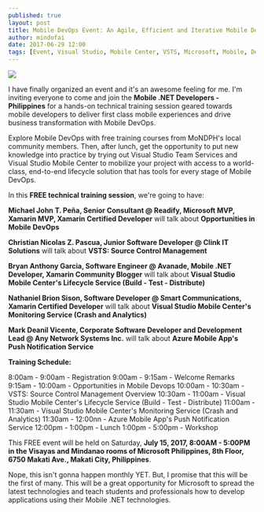 ```yaml
---
published: true
layout: post
title: Mobile DevOps Event: An Agile, Efficient and Iterative Mobile Development Journey
author: mindofai
date: 2017-06-29 12:00
tags: [Event, Visual Studio, Mobile Center, VSTS, Microsoft, Mobile, Devops, Hands-on, Speaker, XAML, Mobile App, UWP, iOS, Android]
---
```


<img src="{{site.baseurl}}/lol.png"/>

I have finally organized an event and it's an awesome feeling for me. I'm inviting everyone to come and join the **Mobile .NET Developers - Philippines** for a hands-on technical training session geared towards mobile developers to deliver first class mobile experiences and drive business transformation with Mobile DevOps.

Explore Mobile DevOps with free training courses from MoNDPH's local community members. Then, after lunch, get the opportunity to put new knowledge into practice by trying out Visual Studio Team Services and Visual Studio Mobile Center to mobilize your project with access to a world-class, end-to-end lifecycle solution that has tools for every stage of Mobile DevOps.

In this **FREE technical training session**, we're going to have:

**Michael John T. Peña, Senior Consultant @ Readify, Microsoft MVP, Xamarin MVP, Xamarin Certified Developer** will talk about **Opportunities in Mobile DevOps**

**Christian Nicolas Z. Pascua, Junior Software Developer @ Clink IT Solutions** will talk about **VSTS: Source Control Management**

**Bryan Anthony Garcia, Software Engineer @ Avanade, Mobile .NET Developer, Xamarin Community Blogger** will talk about **Visual Studio Mobile Center's Lifecycle Service (Build - Test - Distribute)**

**Nathaniel Brion Sison, Software Developer @ Smart Communications, Xamarin Certified Developer** will talk about **Visual Studio Mobile Center's Monitoring Service (Crash and Analytics)**

**Mark Deanil Vicente, Corporate Software Developer and Development Lead @ Any Network Systems Inc.** will talk about **Azure Mobile App's Push Notification Service**


**Training Schedule:**

8:00am - 9:00am - Registration
9:00am - 9:15am - Welcome Remarks
9:15am - 10:00am - Opportunities in Mobile Devops
10:00am - 10:30am - VSTS: Source Control Management Overview
10:30am - 11:00am - Visual Studio Mobile Center's Lifecycle Service (Build - Test - Distribute)
11:00am - 11:30am - Visual Studio Mobile Center's Monitoring Service (Crash and Analytics)
11:30am - 12:00nn - Azure Mobile App's Push Notification Service
12:00pm - 1:00pm - Lunch
1:00pm - 5:00pm - Workshop


This FREE event will be held on Saturday, **July 15, 2017, 8:00AM - 5:00PM in the Visayas and Mindanao rooms of Microsoft Philippines, 8th Floor, 6750 Makati Ave., Makati City, Philippines**.

Nope, this isn't gonna happen monthly YET. But, I promise that this will be the first of many. This will be a great opportunity for Microsoft to spread the latest technologies and teach students and professionals how to develop applications using their Mobile .NET technologies.
